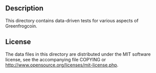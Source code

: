Description
------------

This directory contains data-driven tests for various aspects of Greenfrogcoin.

License
--------

The data files in this directory are distributed under the MIT software
license, see the accompanying file COPYING or
http://www.opensource.org/licenses/mit-license.php.

